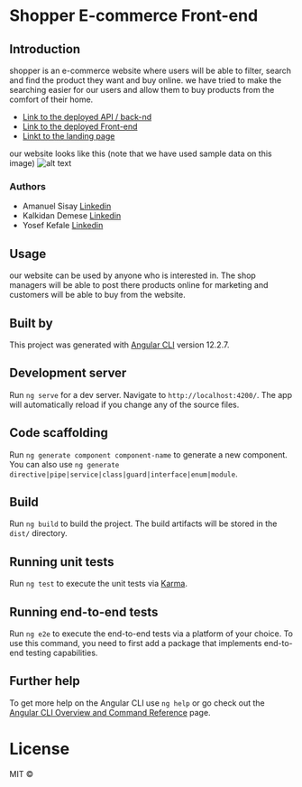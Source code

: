 # Shopper E-commerce Front-end


## Introduction
shopper is an e-commerce website where users will be able to filter, search and find the product they want and buy online. we have tried to make the searching easier for our users and allow them to buy products from the comfort of their home. 
- [Link to the deployed API / back-nd](https://ethio-shop.herokuapp.com/)
- [Link to the deployed Front-end](https://kalkidan999.github.io/Emarket/shop)
- [Linkt to the landing page](https://kalkidan999.github.io/Emarket/)

our website looks like this (note that we have used sample data on this image)
![alt text](https://github.com/amanabiy/shopper-backend/blob/main/shopping_png.png)

### Authors
- Amanuel Sisay [Linkedin](https://www.linkedin.com/in/amanuel-abiy-87b044201/)
- Kalkidan Demese [Linkedin](https://www.linkedin.com/in/amanuel-abiy-87b044201/)
- Yosef Kefale [Linkedin](https://www.linkedin.com/in/amanuel-abiy-87b044201/)

## Usage
our website can be used by anyone who is interested in. The shop managers will be able to post there products online for marketing and customers will be able to buy from the website.

## Built by
This project was generated with [Angular CLI](https://github.com/angular/angular-cli) version 12.2.7.


## Development server

Run `ng serve` for a dev server. Navigate to `http://localhost:4200/`. The app will automatically reload if you change any of the source files.

## Code scaffolding

Run `ng generate component component-name` to generate a new component. You can also use `ng generate directive|pipe|service|class|guard|interface|enum|module`.

## Build

Run `ng build` to build the project. The build artifacts will be stored in the `dist/` directory.

## Running unit tests

Run `ng test` to execute the unit tests via [Karma](https://karma-runner.github.io).

## Running end-to-end tests

Run `ng e2e` to execute the end-to-end tests via a platform of your choice. To use this command, you need to first add a package that implements end-to-end testing capabilities.

## Further help

To get more help on the Angular CLI use `ng help` or go check out the [Angular CLI Overview and Command Reference](https://angular.io/cli) page.

# License 
MIT © 
